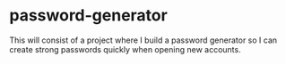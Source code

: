 # password-generator
This will consist of a project where I build a password generator so I can create strong passwords quickly when opening new accounts.
